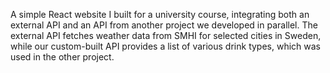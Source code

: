 A simple React website I built for a university course, integrating both an external API and an API from another project we developed in parallel. The external API fetches weather data from SMHI for selected cities in Sweden, while our custom-built API provides a list of various drink types, which was used in the other project.
